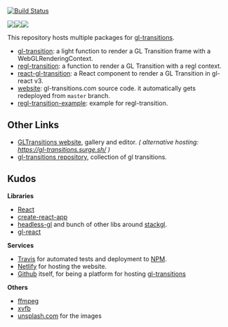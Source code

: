 [![Build Status](https://travis-ci.org/gre/gl-transition-libs.svg?branch=master)](https://travis-ci.org/gre/gl-transition-libs)

<img src="https://camo.githubusercontent.com/c42ecc6197b0f51a106fb50723f9bc6d2e1f925c/687474703a2f2f692e696d6775722e636f6d2f74573331704a452e676966" /><img src="https://camo.githubusercontent.com/7e34cd12d5a9afa94f470395b04b0914c978ce01/687474703a2f2f692e696d6775722e636f6d2f555a5a727775552e676966" /><img src="https://camo.githubusercontent.com/0456d4ed8753fbce027f1174dc8b22da548eeade/687474703a2f2f692e696d6775722e636f6d2f654974426a33582e676966" />

This repository hosts multiple packages for [gl-transitions](https://github.com/gl-transitions/gl-transitions).

- [gl-transition](packages/gl-transition): a light function to render a GL Transition frame with a WebGLRenderingContext.
- [regl-transition](packages/regl-transition): a function to render a GL Transition with a regl context.
- [react-gl-transition](packages/react-gl-transition): a React component to render a GL Transition in gl-react v3.
- [website](packages/website): gl-transitions.com source code. it automatically gets redeployed from `master` branch.
- [regl-transition-example](packages/regl-transition-example): example for regl-transition.

## Other Links

- [GLTransitions website](https://gl-transitions.com), gallery and editor. *( alternative hosting: https://gl-transitions.surge.sh/ )*
- [gl-transitions repository](https://github.com/gl-transitions/gl-transitions), collection of gl transitions.

## Kudos

**Libraries**

- [React](https://github.com/facebook/react)
- [create-react-app](https://github.com/facebookincubator/create-react-app)
- [headless-gl](https://github.com/stackgl/headless-gl) and bunch of other libs around [stackgl](https://github.com/stackgl/headless-gl).
- [gl-react](https://github.com/gre/gl-react)

**Services**

- [Travis](https://travis-ci.org/gl-transitions/gl-transitions) for automated tests and deployment to [NPM](https://npmjs.com).
- [Netlify](https://netlify.com) for hosting the website.
- [Github](https://github.com) itself, for being a platform for hosting [gl-transitions](https://github.com/gl-transitions/gl-transitions)

**Others**

- [ffmpeg](https://ffmpeg.org/)
- [xvfb](https://www.x.org/)
- [unsplash.com](https://unsplash.com/) for the images
